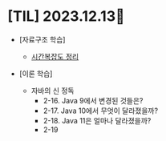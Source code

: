 # [TIL] 2023.12.13📒
 
* [자료구조 학습]
  * [시간복잡도 정리](../Study/DataStructure/시간복잡도.md)

* [이론 학습]
  * 자바의 신 정독
    * 2-16. Java 9에서 변경된 것들은?
    * 2-17. Java 10에서 무엇이 달라졌을까?
    * 2-18. Java 11은 얼마나 달라졌을까?
    * 2-19
